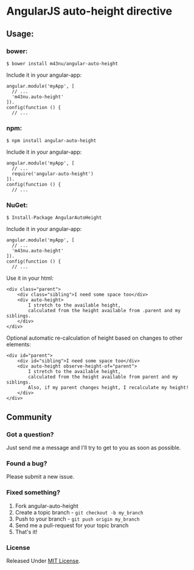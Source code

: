 # AngularJS auto-height directive

## Usage:

### bower:

```
$ bower install m43nu/angular-auto-height
```

Include it in your angular-app:

```
angular.module('myApp', [
  // ...
  'm43nu.auto-height'
]).
config(function () {
  // ...
```

### npm:

```
$ npm install angular-auto-height
```

Include it in your angular-app:

```
angular.module('myApp', [
  // ...
  require('angular-auto-height')
]).
config(function () {
  // ...
```

### NuGet:

```
$ Install-Package AngularAutoHeight
```

Include it in your angular-app:

```
angular.module('myApp', [
  // ...
  'm43nu.auto-height'
]).
config(function () {
  // ...
```

Use it in your html:

```
<div class="parent">
    <div class="sibling">I need some space too</div>
    <div auto-height>
        I stretch to the available height,
        calculated from the height available from .parent and my siblings.
    </div>
</div>
```

Optional automatic re-calculation of height based on changes to other elements:

 ```
 <div id="parent">
     <div id="sibling">I need some space too</div>
     <div auto-height observe-height-of="parent">
         I stretch to the available height,
         calculated from the height available from parent and my siblings.
         Also, if my parent changes height, I recalculate my height!
     </div>
 </div>
 ```

 

## Community

### Got a question?

Just send me a message and I'll try to get to you as soon as possible.

### Found a bug?

Please submit a new issue.

### Fixed something?

1. Fork angular-auto-height
2. Create a topic branch - `git checkout -b my_branch`
3. Push to your branch - `git push origin my_branch`
4. Send me a pull-request for your topic branch
5. That's it!

### License

Released Under [MIT License](https://github.com/m43nu/angular-auto-height/blob/master/LICENSE).
